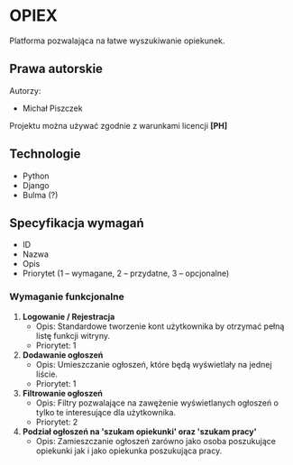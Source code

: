 # OPIEX

Platforma pozwalająca na łatwe wyszukiwanie opiekunek.

## Prawa autorskie

Autorzy:

- Michał Piszczek


Projektu można używać zgodnie z warunkami licencji **[PH]**

## Technologie

- Python
- Django
- Bulma (?)

## Specyfikacja wymagań

- ID
- Nazwa
- Opis
- Priorytet (1 – wymagane, 2 – przydatne, 3 – opcjonalne)

### Wymaganie funkcjonalne

1. **Logowanie / Rejestracja**
   - Opis: Standardowe tworzenie kont użytkownika by otrzymać pełną listę funkcji witryny.
   - Priorytet: 1
2. **Dodawanie ogłoszeń**
   - Opis: Umieszczanie ogłoszeń, które będą wyświetlały na jednej liście.
   - Priorytet: 1
3. **Filtrowanie ogłoszeń**
   - Opis: Filtry pozwalające na zawężenie wyświetlanych ogłoszeń o tylko te interesujące dla użytkownika.
   - Priorytet: 2
4. **Podział ogłoszeń na 'szukam opiekunki' oraz 'szukam pracy'**
   - Opis: Zamieszczanie ogłoszeń zarówno jako osoba poszukujące opiekunki jak i jako opiekunka poszukująca pracy.
